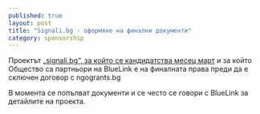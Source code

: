 ```yaml
---
published: true
layout: post
title: "Signali.bg - оформяне на финални документи"
category: sponsorship
---
```


Проектът [„signali.bg“, за който се кандидатства месец март](/sponsorship/2014/03/31/proekt-s-bluelink-ngogrants.html) и за който Общество са партньори на BlueLink е на финалната права преди да е сключен договор с ngogrants.bg

В момента се попълват документи и се често се говори с BlueLink за детайлите на проекта.
